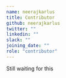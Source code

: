 ```yaml
---
name: neerajkarlus
title: Contributor
github: neerajkarlus
twitter: ""
linkedin: ""
slack: ""
joining_date: ""
role: "contributor"
---
```


Still waiting for this
